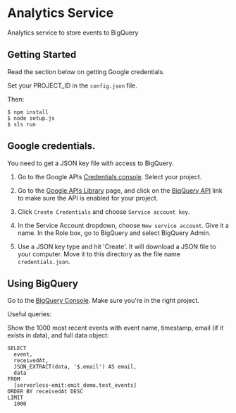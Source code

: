 # Analytics Service

Analytics service to store events to BigQuery

## Getting Started

Read the section below on getting Google credentials. 

Set your PROJECT_ID in the `config.json` file.

Then:

```
$ npm install
$ node setup.js
$ sls run
```

## Google credentials.

You need to get a JSON key file with access to BigQuery.

1. Go to the Google APIs [Credentials console](https://console.developers.google.com/projectselector/apis/credentials). Select your project.

1. Go to the [Google APIs Library](https://console.developers.google.com/apis/library) page, and click on the [BiqQuery API](https://console.developers.google.com/apis/api/bigquery-json.googleapis.com/overview) link to make sure the API is enabled for your project.

1. Click `Create Credentials` and choose `Service account key`.

1. In the Service Account dropdown, choose `New service account`. Give it a name. In the Role box, go to BigQuery and select BigQuery Admin.

1. Use a JSON key type and hit 'Create'. It will download a JSON file to your computer. Move it to this directory as the file name `credentials.json`. 

## Using BigQuery

Go to the [BigQuery Console](https://bigquery.cloud.google.com/welcome). Make sure you're in the right project.

Useful queries:

Show the 1000 most recent events with event name, timestamp, email (if it exists in data), and full data object:

```
SELECT
  event,
  receivedAt,
  JSON_EXTRACT(data, '$.email') AS email,
  data
FROM
  [serverless-emit:emit_demo.test_events]
ORDER BY receivedAt DESC
LIMIT
  1000
```
